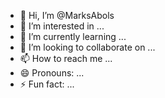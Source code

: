 - 👋 Hi, I’m @MarksAbols
- 👀 I’m interested in ...
- 🌱 I’m currently learning ...
- 💞️ I’m looking to collaborate on ...
- 📫 How to reach me ...
- 😄 Pronouns: ...
- ⚡ Fun fact: ...

<!---
MarksAbols/MarksAbols is a ✨ special ✨ repository because its `README.md` (this file) appears on your GitHub profile.
You can click the Preview link to take a look at your changes.
--->
